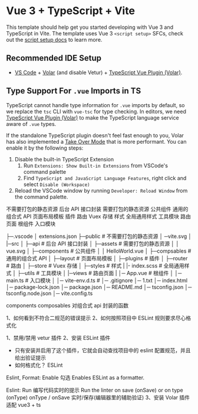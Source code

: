 # Vue 3 + TypeScript + Vite

This template should help get you started developing with Vue 3 and TypeScript in Vite. The template uses Vue 3 `<script setup>` SFCs, check out the [script setup docs](https://v3.vuejs.org/api/sfc-script-setup.html#sfc-script-setup) to learn more.

## Recommended IDE Setup

- [VS Code](https://code.visualstudio.com/) + [Volar](https://marketplace.visualstudio.com/items?itemName=Vue.volar) (and disable Vetur) + [TypeScript Vue Plugin (Volar)](https://marketplace.visualstudio.com/items?itemName=Vue.vscode-typescript-vue-plugin).

## Type Support For `.vue` Imports in TS

TypeScript cannot handle type information for `.vue` imports by default, so we replace the `tsc` CLI with `vue-tsc` for type checking. In editors, we need [TypeScript Vue Plugin (Volar)](https://marketplace.visualstudio.com/items?itemName=Vue.vscode-typescript-vue-plugin) to make the TypeScript language service aware of `.vue` types.

If the standalone TypeScript plugin doesn't feel fast enough to you, Volar has also implemented a [Take Over Mode](https://github.com/johnsoncodehk/volar/discussions/471#discussioncomment-1361669) that is more performant. You can enable it by the following steps:

1. Disable the built-in TypeScript Extension
   1. Run `Extensions: Show Built-in Extensions` from VSCode's command palette
   2. Find `TypeScript and JavaScript Language Features`, right click and select `Disable (Workspace)`
2. Reload the VSCode window by running `Developer: Reload Window` from the command palette.



不需要打包的静态资源
后台 API 接口封装
需要打包的静态资源
公共组件
通用的组合式 API
页面布局模板
插件
路由
Vuex 存储
样式
全局通用样式
工具模块
路由页面
根组件
入口模块
  
├─.vscode
│      extensions.json
├─public                         # 不需要打包的静态资源
│  ─vite.svg
│      
|─src
│   ├─api                        # 后台 API 接口封装
│   ├─assets                     # 需要打包的静态资源
│   │      vue.svg
│   ├─components                 # 公共组件
│   │      HelloWorld.vue
│   ├─compsables                 # 通用的组合式 API
│   ├─layout                     # 页面布局模板
│   ├─plugins                    # 插件
│   ├─router                     # 路由
│   ├─store                      # Vuex 存储
│   ├─styles                     # 样式
|        |- index.scss           # 全局通用样式
│   ├─utils                      # 工具模块 
│   |─views                      # 路由页面
|   │─ App.vue                   # 根组件
│   │─ main.ts                   # 入口模块
│   │─ vite-env.d.ts             # 
│─ .gitignore
│─ 1.txt
│─ index.html
│─ package-lock.json
│─ package.json
│─ README.md
│─ tsconfig.json
│─ tsconfig.node.json
│─ vite.config.ts

components 
composables 对组合式 api 封装的函数


1、如何看到不符合二规范的错误提示
2、如何按照项目中 ESLint 规则要求尽心格式化

1、禁用/禁用 vetur 插件
2、安装 ESLint 插件
   - 只有安装并启用了这个插件，它就会自动查找项目中的 eslint 配置规范，并且给出验证提示
   - 如何格式化？ ESLint 

   Eslint, Format: Enable
     勾选 Enables ESLint as a formatter.
   
   Eslint: Run  编写代码实时的提示
      Run the linter on save (onSave) or on type (onType)
      onType / onSave  实时/保存(编辑器里的辅助验证)
3、安装 Volar 插件 适配 vue3 + ts 
